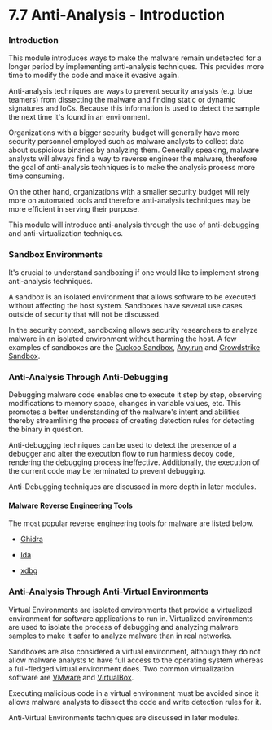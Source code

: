 # 7.7 Anti-Analysis - Introduction

### Introduction

This module introduces ways to make the malware remain undetected for a longer period by implementing anti-analysis techniques. This provides more time to modify the code and make it evasive again.

Anti-analysis techniques are ways to prevent security analysts (e.g. blue teamers) from dissecting the malware and finding static or dynamic signatures and IoCs. Because this information is used to detect the sample the next time it's found in an environment.

Organizations with a bigger security budget will generally have more security personnel employed such as malware analysts to collect data about suspicious binaries by analyzing them. Generally speaking, malware analysts will always find a way to reverse engineer the malware, therefore the goal of anti-analysis techniques is to make the analysis process more time consuming.

On the other hand, organizations with a smaller security budget will rely more on automated tools and therefore anti-analysis techniques may be more efficient in serving their purpose.

This module will introduce anti-analysis through the use of anti-debugging and anti-virtualization techniques.

### Sandbox Environments

It's crucial to understand sandboxing if one would like to implement strong anti-analysis techniques.

A sandbox is an isolated environment that allows software to be executed without affecting the host system. Sandboxes have several use cases outside of security that will not be discussed.

In the security context, sandboxing allows security researchers to analyze malware in an isolated environment without harming the host. A few examples of sandboxes are the [Cuckoo Sandbox](https://cuckoosandbox.org/), [Any.run](https://any.run/) and [Crowdstrike Sandbox](https://www.crowdstrike.com/products/threat-intelligence/falcon-sandbox-malware-analysis/).

### Anti-Analysis Through Anti-Debugging

Debugging malware code enables one to execute it step by step, observing modifications to memory space, changes in variable values, etc. This promotes a better understanding of the malware's intent and abilities thereby streamlining the process of creating detection rules for detecting the binary in question.

Anti-debugging techniques can be used to detect the presence of a debugger and alter the execution flow to run harmless decoy code, rendering the debugging process ineffective. Additionally, the execution of the current code may be terminated to prevent debugging.

Anti-Debugging techniques are discussed in more depth in later modules.

#### Malware Reverse Engineering Tools

The most popular reverse engineering tools for malware are listed below.

- [Ghidra](https://ghidra-sre.org/)
    
- [Ida](https://www.hex-rays.com/ida-pro/ida-debugger/)
    
- [xdbg](https://x64dbg.com/)
    

### Anti-Analysis Through Anti-Virtual Environments

Virtual Environments are isolated environments that provide a virtualized environment for software applications to run in. Virtualized environments are used to isolate the process of debugging and analyzing malware samples to make it safer to analyze malware than in real networks.

Sandboxes are also considered a virtual environment, although they do not allow malware analysts to have full access to the operating system whereas a full-fledged virtual environment does. Two common virtualization software are [VMware](https://www.vmware.com/) and [VirtualBox](https://www.virtualbox.org/).

Executing malicious code in a virtual environment must be avoided since it allows malware analysts to dissect the code and write detection rules for it.

Anti-Virtual Environments techniques are discussed in later modules.